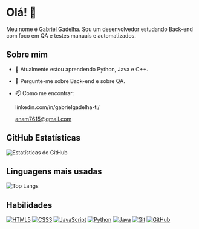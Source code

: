 # Olá! 👋

Meu nome é [Gabriel Gadelha](https://github.com/gabztoo). Sou um desenvolvedor estudando Back-end com foco em QA e testes manuais e automatizados.

## Sobre mim
- 🌱 Atualmente estou aprendendo Python, Java e C++.
- 💬 Pergunte-me sobre Back-end e sobre QA.
- 📫 Como me encontrar:


  linkedin.com/in/gabrielgadelha-ti/

  anam7615@gmail.com

## GitHub Estatísticas
![Estatísticas do GitHub](https://github-readme-stats.vercel.app/api?username=gabztoo&show_icons=true&theme=radical)

## Linguagens mais usadas
![Top Langs](https://github-readme-stats.vercel.app/api/top-langs/?username=gabztoo&layout=compact&theme=radical)

## Habilidades
[![HTML5](https://img.shields.io/badge/-HTML5-E34F26?style=flat&logo=html5&logoColor=white)](https://developer.mozilla.org/en-US/docs/Web/HTML)
[![CSS3](https://img.shields.io/badge/-CSS3-1572B6?style=flat&logo=css3&logoColor=white)](https://developer.mozilla.org/en-US/docs/Web/CSS)
[![JavaScript](https://img.shields.io/badge/-JavaScript-F7DF1E?style=flat&logo=javascript&logoColor=black)](https://developer.mozilla.org/en-US/docs/Web/JavaScript)
[![Python](https://img.shields.io/badge/-Python-3776AB?style=flat&logo=python&logoColor=white)](https://www.python.org/)
[![Java](https://img.shields.io/badge/-Java-007396?style=flat&logo=java&logoColor=white)](https://www.java.com/)
[![Git](https://img.shields.io/badge/-Git-F05032?style=flat&logo=git&logoColor=white)](https://git-scm.com/)
[![GitHub](https://img.shields.io/badge/-GitHub-181717?style=flat&logo=github&logoColor=white)](https://github.com/)
